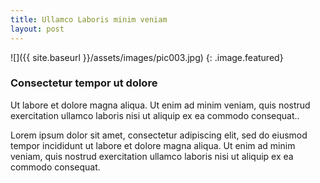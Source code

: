 ```yaml
---
title: Ullamco Laboris minim veniam
layout: post
---
```


![]({{ site.baseurl }}/assets/images/pic003.jpg)
{: .image.featured}

### Consectetur tempor ut dolore

Ut labore et dolore magna aliqua. Ut enim ad minim veniam, quis nostrud exercitation ullamco laboris nisi ut aliquip ex ea commodo consequat..

Lorem ipsum dolor sit amet, consectetur adipiscing elit, sed do eiusmod tempor incididunt ut labore et dolore magna aliqua. Ut enim ad minim veniam, quis nostrud exercitation ullamco laboris nisi ut aliquip ex ea commodo consequat.
